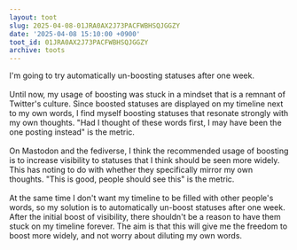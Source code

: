 ```yaml
---
layout: toot
slug: 2025-04-08-01JRA0AX2J73PACFWBHSQJGGZY
date: '2025-04-08 15:10:00 +0900'
toot_id: 01JRA0AX2J73PACFWBHSQJGGZY
archive: toots
---
```

<p>I'm going to try automatically un-boosting statuses after one week.<br><br>Until now, my usage of boosting was stuck in a mindset that is a remnant of Twitter's culture. Since boosted statuses are displayed on my timeline next to my own words, I find myself boosting statuses that resonate strongly with my own thoughts. "Had I thought of these words first, I may have been the one posting instead" is the metric.<br><br>On Mastodon and the fediverse, I think the recommended usage of boosting is to increase visibility to statuses that I think should be seen more widely. This has noting to do with whether they specifically mirror my own thoughts. "This is good, people should see this" is the metric.<br><br>At the same time I don't want my timeline to be filled with other people's words, so my solution is to automatically un-boost statuses after one week. After the initial boost of visibility, there shouldn't be a reason to have them stuck on my timeline forever. The aim is that this will give me the freedom to boost more widely, and not worry about diluting my own words.</p>
<div class='gallery'></div>

